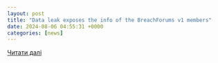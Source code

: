 ```yaml
---
layout: post
title: "Data leak exposes the info of the BreachForums v1 members"
date: 2024-08-06 04:55:31 +0000
categories: [news]
---
```


[Читати далі](https://izoologic.com/dark-web/data-leak-exposes-the-info-of-the-breachforums-v1-members/)
